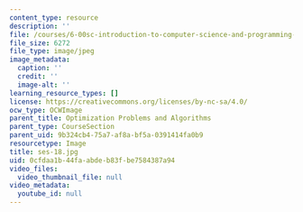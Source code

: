 ```yaml
---
content_type: resource
description: ''
file: /courses/6-00sc-introduction-to-computer-science-and-programming-spring-2011/0cfdaa1b44faabdeb83fbe7584387a94_ses-18.jpg
file_size: 6272
file_type: image/jpeg
image_metadata:
  caption: ''
  credit: ''
  image-alt: ''
learning_resource_types: []
license: https://creativecommons.org/licenses/by-nc-sa/4.0/
ocw_type: OCWImage
parent_title: Optimization Problems and Algorithms
parent_type: CourseSection
parent_uid: 9b324cb4-75a7-af8a-bf5a-0391414fa0b9
resourcetype: Image
title: ses-18.jpg
uid: 0cfdaa1b-44fa-abde-b83f-be7584387a94
video_files:
  video_thumbnail_file: null
video_metadata:
  youtube_id: null
---
```

